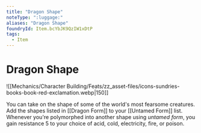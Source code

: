 ```yaml
---
title: "Dragon Shape"
noteType: ":luggage:"
aliases: "Dragon Shape"
foundryId: Item.bcYbJK9QzIW1xDtP
tags:
  - Item
---
```


# Dragon Shape
![[Mechanics/Character Building/Feats/zz_asset-files/icons-sundries-books-book-red-exclamation.webp|150]]

You can take on the shape of some of the world's most fearsome creatures. Add the shapes listed in [[Dragon Form]] to your [[Untamed Form]] list. Whenever you're polymorphed into another shape using _untamed form_, you gain resistance 5 to your choice of acid, cold, electricity, fire, or poison.

